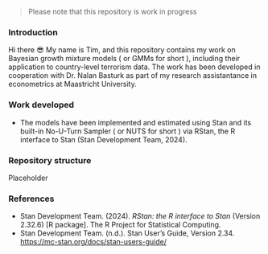 > Please note that this repository is work in progress
### Introduction
Hi there :sunglasses: My name is Tim, and this repository contains my work on Bayesian growth mixture models ( or GMMs for short ), including their application to country-level terrorism data. The work has been developed in cooperation with Dr. Nalan Basturk as part of my research assistantance in econometrics at Maastricht University.

### Work developed
* The models have been implemented and estimated using Stan and its built-in No-U-Turn Sampler ( or NUTS for short ) via RStan, the R interface to Stan (Stan Development Team, 2024).

### Repository structure
Placeholder

### References
* Stan Development Team. (2024). *RStan: the R interface to Stan* (Version 2.32.6) [R package]. The R Project for Statistical Computing.
* Stan Development Team. (n.d.). Stan User’s Guide, Version 2.34. https://mc-stan.org/docs/stan-users-guide/

